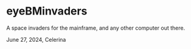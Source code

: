 eyeBMinvaders
=============


    

A space invaders for the mainframe, and any other computer out there. 


June 27, 2024, Celerina
  

